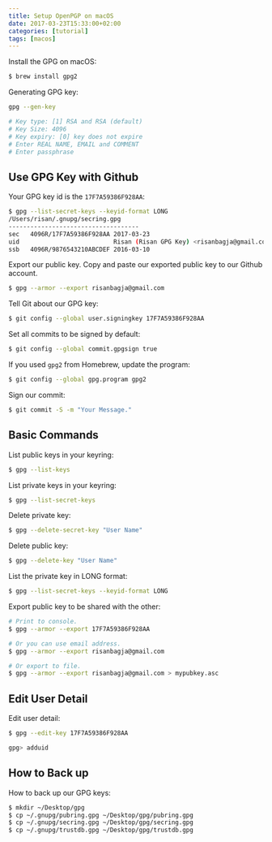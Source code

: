```yaml
---
title: Setup OpenPGP on macOS
date: 2017-03-23T15:33:00+02:00
categories: [tutorial]
tags: [macos]
---
```

Install the GPG on macOS:

```bash
$ brew install gpg2
```

Generating GPG key:

```bash
gpg --gen-key

# Key type: [1] RSA and RSA (default)
# Key Size: 4096
# Key expiry: [0] key does not expire
# Enter REAL NAME, EMAIL and COMMENT
# Enter passphrase
```

## Use GPG Key with Github

Your GPG key id is the `17F7A59386F928AA`:

```bash
$ gpg --list-secret-keys --keyid-format LONG
/Users/risan/.gnupg/secring.gpg
------------------------------------
sec   4096R/17F7A59386F928AA 2017-03-23
uid                          Risan (Risan GPG Key) <risanbagja@gmail.com> 
ssb   4096R/9876543210ABCDEF 2016-03-10
```

Export our public key. Copy and paste our exported public key to our Github account.

```bash
$ gpg --armor --export risanbagja@gmail.com
```

Tell Git about our GPG key:

```bash
$ git config --global user.signingkey 17F7A59386F928AA
```

Set all commits to be signed by default:

```bash
$ git config --global commit.gpgsign true
```

If you used `gpg2` from Homebrew, update the program:

```bash
$ git config --global gpg.program gpg2
```

Sign our commit:

```bash
$ git commit -S -m "Your Message."
```

## Basic Commands

List public keys in your keyring:

```bash
$ gpg --list-keys
```

List private keys in your keyring:

```bash
$ gpg --list-secret-keys
```

Delete private key:

```bash
$ gpg --delete-secret-key "User Name"
```

Delete public key:

```bash
$ gpg --delete-key "User Name"
```

List the private key in LONG format:

```bash
$ gpg --list-secret-keys --keyid-format LONG
```

Export public key to be shared with the other:

```bash
# Print to console.
$ gpg --armor --export 17F7A59386F928AA

# Or you can use email address.
$ gpg --armor --export risanbagja@gmail.com

# Or export to file.
$ gpg --armor --export risanbagja@gmail.com > mypubkey.asc
```

## Edit User Detail

Edit user detail:

```bash
$ gpg --edit-key 17F7A59386F928AA
```

```bash
gpg> adduid
```

## How to Back up

How to back up our GPG keys:

```bash
$ mkdir ~/Desktop/gpg
$ cp ~/.gnupg/pubring.gpg ~/Desktop/gpg/pubring.gpg
$ cp ~/.gnupg/secring.gpg ~/Desktop/gpg/secring.gpg
$ cp ~/.gnupg/trustdb.gpg ~/Desktop/gpg/trustdb.gpg
```